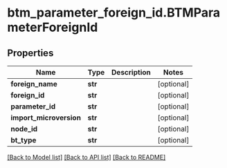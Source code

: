 # btm_parameter_foreign_id.BTMParameterForeignId

## Properties
Name | Type | Description | Notes
------------ | ------------- | ------------- | -------------
**foreign_name** | **str** |  | [optional] 
**foreign_id** | **str** |  | [optional] 
**parameter_id** | **str** |  | [optional] 
**import_microversion** | **str** |  | [optional] 
**node_id** | **str** |  | [optional] 
**bt_type** | **str** |  | [optional] 

[[Back to Model list]](../README.md#documentation-for-models) [[Back to API list]](../README.md#documentation-for-api-endpoints) [[Back to README]](../README.md)


